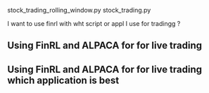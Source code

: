 

stock_trading_rolling_window.py
stock_trading.py

I want to use finrl with wht script or appl I use for tradingg ?

## Using FinRL and ALPACA for for live trading

## Using FinRL and ALPACA for for live trading which application is best
  